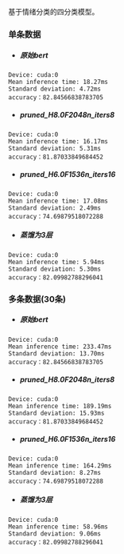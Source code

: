 基于情绪分类的四分类模型。

### 单条数据

- ##### 原始bert

~~~
Device: cuda:0
Mean inference time: 18.27ms
Standard deviation: 4.72ms
accuracy：82.84566838783705
~~~

- ##### pruned_H8.0F2048n_iters8

~~~
Device: cuda:0
Mean inference time: 16.17ms
Standard deviation: 5.31ms
accuracy：81.87033849684452
~~~

- ##### pruned_H6.0F1536n_iters16

~~~
Device: cuda:0
Mean inference time: 17.08ms
Standard deviation: 2.49ms
accuracy：74.69879518072288
~~~

- ##### 蒸馏为3层

~~~
Device: cuda:0
Mean inference time: 5.94ms
Standard deviation: 5.30ms
accuracy：82.09982788296041
~~~

### 多条数据(30条)

- ##### 原始bert

~~~
Device: cuda:0
Mean inference time: 233.47ms
Standard deviation: 13.70ms
accuracy：82.84566838783705
~~~

- ##### pruned_H8.0F2048n_iters8

~~~
Device: cuda:0
Mean inference time: 189.19ms
Standard deviation: 15.93ms
accuracy：81.87033849684452
~~~

- ##### pruned_H6.0F1536n_iters16

~~~
Device: cuda:0
Mean inference time: 164.29ms
Standard deviation: 8.27ms
accuracy：74.69879518072288
~~~

- ##### 蒸馏为3层

~~~
Device: cuda:0
Mean inference time: 58.96ms
Standard deviation: 9.06ms
accuracy：82.09982788296041
~~~



